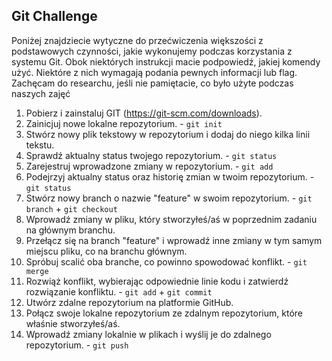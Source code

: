 ## Git Challenge
Poniżej znajdziecie wytyczne do przećwiczenia większości z podstawowych czynności, jakie wykonujemy podczas korzystania z systemu Git. Obok niektórych instrukcji macie podpowiedź, jakiej komendy użyć. Niektóre z nich wymagają podania pewnych informacji lub flag. Zachęcam do researchu, jeśli nie pamiętacie, co było użyte podczas naszych zajęć
1. Pobierz i zainstaluj GIT (https://git-scm.com/downloads).
2. Zainicjuj nowe lokalne repozytorium. -  `git init`
3. Stwórz nowy plik tekstowy w repozytorium i dodaj do niego kilka linii tekstu.
4. Sprawdź aktualny status twojego repozytorium. - `git status`
5. Zarejestruj wprowadzone zmiany w repozytorium. - `git add`
6. Podejrzyj aktualny status oraz historię zmian w twoim repozytorium. - `git status`
7. Stwórz nowy branch o nazwie "feature" w swoim repozytorium. - `git branch` + `git checkout`
8. Wprowadź zmiany w pliku, który stworzyłeś/aś w poprzednim zadaniu na głównym branchu.
9. Przełącz się na branch "feature" i wprowadź inne zmiany w tym samym miejscu pliku, co na branchu głównym.
10. Spróbuj scalić oba branche, co powinno spowodować konflikt. - `git merge`
11. Rozwiąż konflikt, wybierając odpowiednie linie kodu i zatwierdź rozwiązanie konfliktu. - `git add` + `git commit`
12. Utwórz zdalne repozytorium na platformie GitHub.
13. Połącz swoje lokalne repozytorium ze zdalnym repozytorium, które właśnie stworzyłeś/aś.
14. Wprowadź zmiany lokalnie w plikach i wyślij je do zdalnego repozytorium. - `git push`